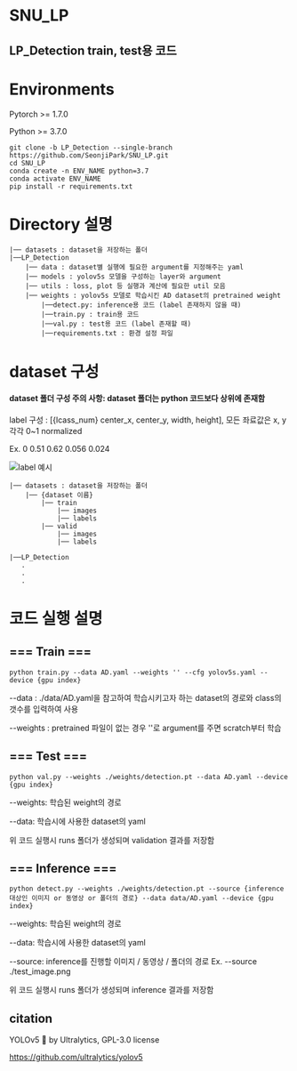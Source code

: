 # SNU_LP
## LP_Detection train, test용 코드

# Environments
Pytorch >= 1.7.0

Python >= 3.7.0

```
git clone -b LP_Detection --single-branch https://github.com/SeonjiPark/SNU_LP.git
cd SNU_LP
conda create -n ENV_NAME python=3.7
conda activate ENV_NAME
pip install -r requirements.txt
```

# Directory 설명

```
|── datasets : dataset을 저장하는 폴더
|──LP_Detection
    |── data : dataset별 실행에 필요한 argument를 지정해주는 yaml
    |── models : yolov5s 모델을 구성하는 layer와 argument
    |── utils : loss, plot 등 실행과 계산에 필요한 util 모음
    |── weights : yolov5s 모델로 학습시킨 AD dataset의 pretrained weight
        |──detect.py: inference용 코드 (label 존재하지 않을 때)
        |──train.py : train용 코드
        |──val.py : test용 코드 (label 존재할 때)
        |──requirements.txt : 환경 설정 파일
```



# dataset 구성

#### dataset 폴더 구성 주의 사항: dataset 폴더는 python 코드보다 상위에 존재함
label 구성 : [{lcass_num} center_x, center_y, width, height], 모든 좌료값은 x, y 각각 0~1 normalized

Ex. 0 0.51 0.62 0.056 0.024

![label 예시](https://user-images.githubusercontent.com/57519896/190067910-68865098-1fb7-43eb-9d53-f307adce4527.png)


```
|── datasets : dataset을 저장하는 폴더
    |── {dataset 이름}
        |── train
            |── images
            |── labels
        |── valid
            |── images
            |── labels
  
|──LP_Detection
   .
   .
   .

```

# 코드 실행 설명
## === Train ===
```
python train.py --data AD.yaml --weights '' --cfg yolov5s.yaml --device {gpu index}
```
--data : ./data/AD.yaml을 참고하여 학습시키고자 하는 dataset의 경로와 class의 갯수를 입력하여 사용

--weights : pretrained 파일이 없는 경우 ''로 argument를 주면 scratch부터 학습


## === Test ===
```
python val.py --weights ./weights/detection.pt --data AD.yaml --device {gpu index}
```
--weights: 학습된 weight의 경로

--data: 학습시에 사용한 dataset의 yaml


위 코드 실행시 runs 폴더가 생성되며 validation 결과를 저장함


## === Inference ===
```
python detect.py --weights ./weights/detection.pt --source {inference 대상인 이미지 or 동영상 or 폴더의 경로} --data data/AD.yaml --device {gpu index}
```
--weights: 학습된 weight의 경로

--data: 학습시에 사용한 dataset의 yaml

--source: inference를 진행할 이미지 / 동영상 / 폴더의 경로 Ex. --source ./test_image.png

위 코드 실행시 runs 폴더가 생성되며 inference 결과를 저장함



## citation 

YOLOv5 🚀 by Ultralytics, GPL-3.0 license

https://github.com/ultralytics/yolov5
